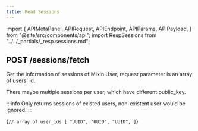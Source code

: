 ```yaml
---
title: Read Sessions
---
```


import {
APIMetaPanel,
APIRequest,
APIEndpoint,
APIParams,
APIPayload,
} from "@site/src/components/api";
import RespSessions from "../../_partials/_resp.sessions.md";

## POST /sessions/fetch

Get the information of sessions of Mixin User, request parameter is an array of users' id. 

There maybe multiple sessions per user, which have different public_key.

:::info
Only returns sessions of existed users, non-existent user would be ignored.
:::

<APIEndpoint url="/sessions/fetch" />

<APIPayload>{`
// array of user_ids
[
"UUID",
"UUID",
"UUID",
]
`}</APIPayload>

<APIRequest
title="Read sessions"
method="POST"
url="/sessions/fetch --data '[&quot;06aed1e3-bd77-4a59-991a-5bb5ae6fbb09&quot;]'"
/>

<RespSessions />

